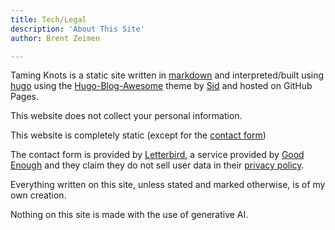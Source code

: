 ```yaml
---
title: Tech/Legal
description: 'About This Site'
author: Brent Zeimen

---
```


Taming Knots is a static site written in [markdown](https://daringfireball.net/projects/markdown/) and interpreted/built using [hugo](https://gohugo.io/) using the [Hugo-Blog-Awesome](https://github.com/hugo-sid/hugo-blog-awesome) theme by [Sid](https://fosstodon.org/@sidh) and hosted on GitHub Pages.

This website does not collect your personal information.

This website is completely static (except for the [contact form](https://tk-web.top/pages/contact/))

The contact form is provided by [Letterbird](https://letterbird.co), a service provided by [Good Enough](https://goodenough.us/) and they claim they do not sell user data in their [privacy policy](https://policies.goodenough.us/privacy/).

Everything written on this site, unless stated and marked otherwise, is of my own creation.

Nothing on this site is made with the use of generative AI.


